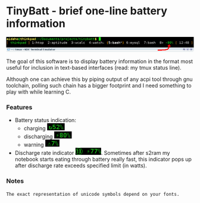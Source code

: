 TinyBatt - brief one-line battery information
=============================================
![screenshot](https://raw.githubusercontent.com/aidaho/tinybatt/master/screenshots/tmux-integration.png)

The goal of this software is to display battery information in the
format most useful for inclusion in text-based interfaces (read: my tmux
status line).

Although one can achieve this by piping output of any acpi tool through
gnu toolchain, polling such chain has a bigger footprint and I need
something to play with while learning C.

### Features
*   Battery status indication:
    * charging ![charging](https://raw.githubusercontent.com/aidaho/tinybatt/master/screenshots/charging.png)
    * discharging ![discharging](https://raw.githubusercontent.com/aidaho/tinybatt/master/screenshots/discharging.png)
    * warning ![warning](https://raw.githubusercontent.com/aidaho/tinybatt/master/screenshots/warning.png)
*   Discharge rate indicator ![discharge-rate](https://raw.githubusercontent.com/aidaho/tinybatt/master/screenshots/discharge-rate.png).
    Sometimes after s2ram my notebook starts eating through battery really fast, this
    indicator pops up after discharge rate exceeds specified limit (in watts).

### Notes
    The exact representation of unicode symbols depend on your fonts.

